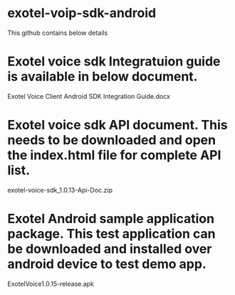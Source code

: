 # exotel-voip-sdk-android
This github contains below details  

# Exotel voice sdk Integratuion guide is available in below document.
Exotel Voice Client Android SDK Integration Guide.docx

# Exotel voice sdk API document. This needs to be downloaded and open the index.html file for complete API list.
exotel-voice-sdk_1.0.13-Api-Doc.zip

# Exotel Android sample application package. This test application can be downloaded and installed over android device to test demo app.
ExotelVoice1.0.15-release.apk
